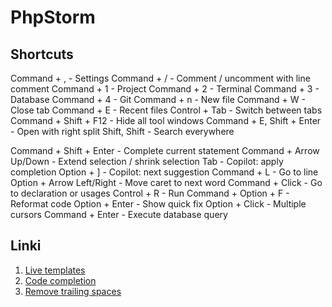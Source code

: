 # PhpStorm

## Shortcuts

Command + , - Settings
Command + / - Comment / uncomment with line comment 
Command + 1 - Project
Command + 2 - Terminal
Command + 3 - Database
Command + 4 - Git
Command + n - New file
Command + W - Close tab
Command + E - Recent files
Control + Tab - Switch between tabs
Command + Shift + F12 - Hide all tool windows
Command + E, Shift + Enter - Open with right split
Shift, Shift - Search everywhere

Command + Shift + Enter - Complete current statement
Command + Arrow Up/Down - Extend selection / shrink selection
Tab - Copilot: apply completion
Option + ] - Copilot: next suggestion
Command + L - Go to line
Option + Arrow Left/Right - Move caret to next word
Command + Click - Go to declaration or usages
Control + R - Run
Command + Option + F - Reformat code
Option + Enter - Show quick fix
Option + Click - Multiple cursors
Command + Enter - Execute database query

## Linki

1. [Live templates](https://www.jetbrains.com/help/phpstorm/using-live-templates.html)
2. [Code completion](https://www.jetbrains.com/help/phpstorm/auto-completing-code.html)
3. [Remove trailing spaces](https://www.jetbrains.com/help/phpstorm/removing-trailing-spaces.html)
